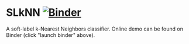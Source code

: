 # SLkNN [![Binder](https://mybinder.org/badge_logo.svg)](https://mybinder.org/v2/gh/ilia10000/SLkNN/master?filepath=%2Fsoft-knn%2Fsoft_knn_vis.ipynb)
A soft-label k-Nearest Neighbors classifier.
Online demo can be found on Binder (click "launch binder" above).

